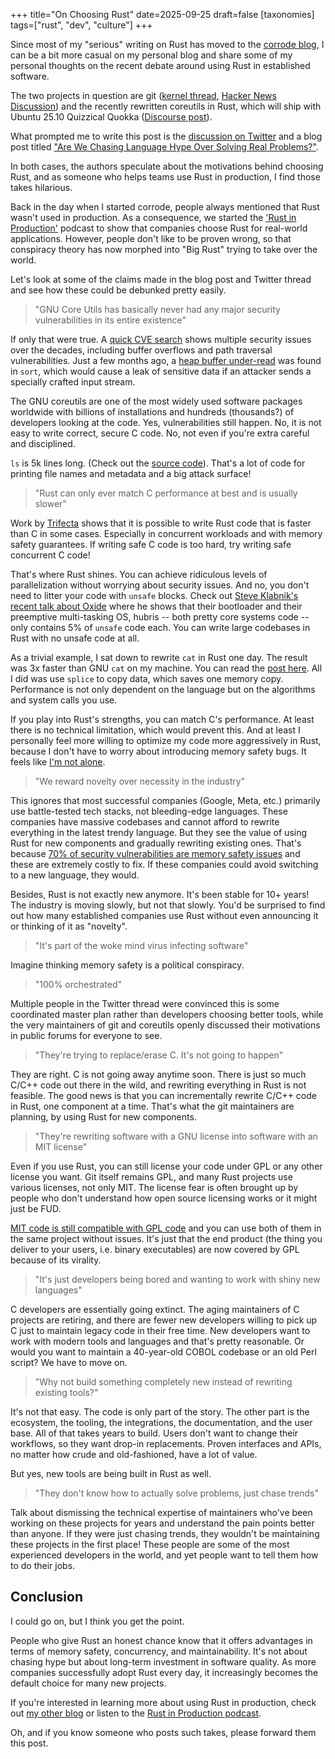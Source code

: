 +++
title="On Choosing Rust"
date=2025-09-25
draft=false
[taxonomies]
tags=["rust", "dev", "culture"]
+++

Since most of my "serious" writing on Rust has moved to the [corrode blog](https://corrode.dev/blog), I can be a bit more casual on my personal blog and share some of my personal thoughts on the recent debate around using Rust in established software.

The two projects in question are git ([kernel thread](https://lore.kernel.org/git/20250904-b4-pks-rust-breaking-change-v1-0-3af1d25e0be9@pks.im/), [Hacker News Discussion](https://news.ycombinator.com/item?id=45312696)) and the recently rewritten coreutils in Rust, which will ship with Ubuntu 25.10 Quizzical Quokka ([Discourse post](https://discourse.ubuntu.com/t/carefully-but-purposefully-oxidising-ubuntu/56995)).

What prompted me to write this post is the [discussion on Twitter](https://x.com/nafonsopt/status/1968954376262652175) and a blog post titled ["Are We Chasing Language Hype Over Solving Real Problems?"](https://dayvster.com/blog/are-we-chasing-language-hype-over-solving-real-problems).

In both cases, the authors speculate about the motivations behind choosing Rust, and as someone who helps teams use Rust in production, I find those takes hilarious.

Back in the day when I started corrode, people always mentioned that Rust wasn't used in production.
As a consequence, we started the ['Rust in Production'](https://corrode.dev/podcast/) podcast to show that companies choose Rust for real-world applications. 
However, people don't like to be proven wrong, so that conspiracy theory has now morphed into "Big Rust" trying to take over the world.

Let's look at some of the claims made in the blog post and Twitter thread and see how these could be debunked pretty easily.

> "GNU Core Utils has basically never had any major security vulnerabilities in its entire existence" 

If only that were true.
A [quick CVE search](https://www.cve.org/CVERecord/SearchResults?query=coreutils) shows multiple security issues over the decades, including buffer overflows and path traversal vulnerabilities. Just a few months ago, a [heap buffer under-read](https://nvd.nist.gov/vuln/detail/CVE-2025-5278) was found in `sort`, which would cause a leak of sensitive data if an attacker sends a specially crafted input stream.

The GNU coreutils are one of the most widely used software packages worldwide with billions of installations and hundreds (thousands?) of developers looking at the code.
Yes, vulnerabilities still happen. 
No, it is not easy to write correct, secure C code.
No, not even if you're extra careful and disciplined.

`ls` is 5k lines long. (Check out the [source code](https://github.com/coreutils/coreutils/blob/master/src/ls.c)). That's a lot of code for printing file names and metadata and a big attack surface!

> "Rust can only ever match C performance at best and is usually slower"

Work by [Trifecta](https://trifectatech.org/initiatives/codegen/) shows that it is possible to write Rust code that is faster than C in some cases.
Especially in concurrent workloads and with memory safety guarantees.
If writing safe C code is too hard, try writing safe concurrent C code!

That's where Rust shines.
You can achieve ridiculous levels of parallelization without worrying about security issues.
And no, you don't need to litter your code with `unsafe` blocks.
Check out [Steve Klabnik's recent talk about Oxide](https://www.youtube.com/watch?v=q8qn0dyT3xc) where he shows that their bootloader and their preemptive multi-tasking OS, hubris -- both pretty core systems code -- only contains 5% of `unsafe` code each.
You can write large codebases in Rust with no unsafe code at all. 

As a trivial example, I sat down to rewrite `cat` in Rust one day.
The result was 3x faster than GNU `cat` on my machine. 
You can read the [post here](/2018/fastcat/).
All I did was use `splice` to copy data, which saves one memory copy. 
Performance is not only dependent on the language but on the algorithms and system calls you use.

If you play into Rust's strengths, you can match C's performance. 
At least there is no technical limitation, which would prevent this.
And at least I personally feel more willing to optimize my code more aggressively in Rust, because I don't have to worry about introducing memory safety bugs.
It feels like [I'm not alone](https://steveklabnik.com/writing/is-rust-faster-than-c/).

> "We reward novelty over necessity in the industry"

This ignores that most successful companies (Google, Meta, etc.) primarily use battle-tested tech stacks, not bleeding-edge languages.
These companies have massive codebases and cannot afford to rewrite everything in the latest trendy language.
But they see the value of using Rust for new components and gradually rewriting existing ones.
That's because [70% of security vulnerabilities are memory safety issues](https://corrode.dev/blog/why-rust/#reasons-for-using-rust-in-production) and these are extremely costly to fix.
If these companies could avoid switching to a new language, they would.

Besides, Rust is not exactly new anymore.
It's been stable for 10+ years!
The industry is moving slowly, but not that slowly.
You'd be surprised to find out how many established companies use Rust without even announcing it or thinking of it as "novelty".

> "It's part of the woke mind virus infecting software"

Imagine thinking memory safety is a political conspiracy.

> "100% orchestrated"

Multiple people in the Twitter thread were convinced this is some coordinated master plan rather than developers choosing better tools,
while the very maintainers of git and coreutils openly discussed their motivations in public forums for everyone to see.

> "They're trying to replace/erase C. It's not going to happen" 

They are right. C is not going away anytime soon.
There is just so much C/C++ code out there in the wild, and rewriting everything in Rust is not feasible.
The good news is that you can incrementally rewrite C/C++ code in Rust, one component at a time.
That's what the git maintainers are planning, by using Rust for new components.

> "They're rewriting software with a GNU license into software with an MIT license"

Even if you use Rust, you can still license your code under GPL or any other license you want.
Git itself remains GPL, and many Rust projects use various licenses, not only MIT.
The license fear is often brought up by people who don't understand how open source licensing works or it might just be FUD.

[MIT code is still compatible with GPL code](https://interoperable-europe.ec.europa.eu/licence/compatibility-check/GPL-2.0%20/MIT) and you can use both of them in the same project without issues.
It's just that the end product (the thing you deliver to your users, i.e. binary executables) are now covered by GPL because of its virality.

> "It's just developers being bored and wanting to work with shiny new languages" 

C developers are essentially going extinct.
The aging maintainers of C projects are retiring, and there are fewer new developers willing to pick up C just to maintain legacy code in their free time.
New developers want to work with modern tools and languages and that's pretty reasonable. 
Or would you want to maintain a 40-year-old COBOL codebase or an old Perl script?
We have to move on.

> "Why not build something completely new instead of rewriting existing tools?"

It's not that easy.
The code is only part of the story.
The other part is the ecosystem, the tooling, the integrations, the documentation, and the user base.
All of that takes years to build.
Users don't want to change their workflows, so they want drop-in replacements.
Proven interfaces and APIs, no matter how crude and old-fashioned, have a lot of value. 

But yes, new tools are being built in Rust as well.

> "They don't know how to actually solve problems, just chase trends" 

Talk about dismissing the technical expertise of maintainers who've been working on these projects for years and understand the pain points better than anyone.
If they were just chasing trends, they wouldn't be maintaining these projects in the first place!
These people are some of the most experienced developers in the world, and yet people want to tell them how to do their jobs.

## Conclusion

I could go on, but I think you get the point.

People who give Rust an honest chance know that it offers advantages in terms of memory safety, concurrency, and maintainability.
It's not about chasing hype but about long-term investment in software quality. 
As more companies successfully adopt Rust every day, it increasingly becomes the default choice for many new projects. 

If you're interested in learning more about using Rust in production, check out [my other blog](https://corrode.dev/blog) or listen to the [Rust in Production podcast](https://corrode.dev/podcast/).

Oh, and if you know someone who posts such takes, please forward them this post.
